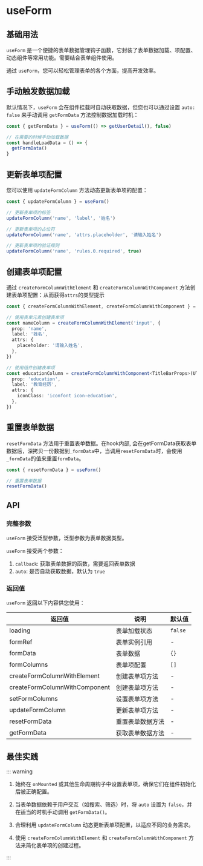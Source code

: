 # useForm

## 基础用法

`useForm` 是一个便捷的表单数据管理钩子函数，它封装了表单数据加载、项配置、动态组件等常用功能。需要结合表单组件使用。

通过 `useForm`，您可以轻松管理表单的各个方面，提高开发效率。

<preview path="../demo/use-form/basic.vue"></preview>

## 手动触发数据加载

默认情况下，`useForm` 会在组件挂载时自动获取数据，但您也可以通过设置 `auto: false` 来手动调用 `getFormData` 方法控制数据加载时机：

```typescript
const { getFormData } = useForm(() => getUserDetail(), false)

// 在需要的时候手动加载数据
const handleLoadData = () => {
  getFormData()
}
```

## 更新表单项配置

您可以使用 `updateFormColumn` 方法动态更新表单项的配置：

```typescript
const { updateFormColumn } = useForm()

// 更新表单项的标签
updateFormColumn('name', 'label', '姓名')

// 更新表单项的占位符
updateFormColumn('name', 'attrs.placeholder', '请输入姓名')

// 更新表单项的验证规则
updateFormColumn('name', 'rules.0.required', true)
```

## 创建表单项配置

通过 `createFormColumnWithElement` 和 `createFormColumnWithComponent` 方法创建表单项配置：从而获得`attrs`的类型提示

```typescript
const { createFormColumnWithElement, createFormColumnWithComponent } = useForm()

// 使用表单元素创建表单项
const nameColumn = createFormColumnWithElement('input', {
  prop: 'name',
  label: '姓名',
  attrs: {
    placeholder: '请输入姓名',
  },
})

// 使用组件创建表单项
const educationColumn = createFormColumnWithComponent<TitleBarProps>(UTitleBar, {
  prop: 'education',
  label: '教育经历',
  attrs: {
    iconClass: 'iconfont icon-education',
  },
})
```

## 重置表单数据

`resetFormData` 方法用于重置表单数据。在hook内部, 会在getFormData获取表单数据后，深拷贝一份数据到`_formData`中，当调用`resetFormData`时，会使用`_formData`的值来重置`formData`。

```typescript
const { resetFormData } = useForm()

// 重置表单数据
resetFormData()
```

## API

### 完整参数

`useForm` 接受泛型参数，泛型参数为表单数据类型。

`useForm` 接受两个参数：

1. `callback`: 获取表单数据的函数，需要返回表单数据
2. `auto`: 是否自动获取数据，默认为 `true`

### 返回值

`useForm` 返回以下内容供您使用：

| 返回值                        | 说明             | 默认值  |
| ----------------------------- | ---------------- | ------- |
| loading                       | 表单加载状态     | `false` |
| formRef                       | 表单实例引用     | -       |
| formData                      | 表单数据         | `{}`    |
| formColumns                   | 表单项配置       | `[]`    |
| createFormColumnWithElement   | 创建表单项方法   | -       |
| createFormColumnWithComponent | 创建表单项方法   | -       |
| setFormColumns                | 设置表单项方法   | -       |
| updateFormColumn              | 更新表单项方法   | -       |
| resetFormData                 | 重置表单数据方法 | -       |
| getFormData                   | 获取表单数据方法 | -       |

## 最佳实践

::: warning

1. 始终在 `onMounted` 或其他生命周期钩子中设置表单项，确保它们在组件初始化后被正确配置。

2. 当表单数据依赖于用户交互（如搜索、筛选）时，将 `auto` 设置为 `false`，并在适当的时机手动调用 `getFormData()`。

3. 合理利用 `updateFormColumn` 动态更新表单项配置，以适应不同的业务需求。

4. 使用 `createFormColumnWithElement` 和 `createFormColumnWithComponent` 方法来简化表单项的创建过程。

:::
